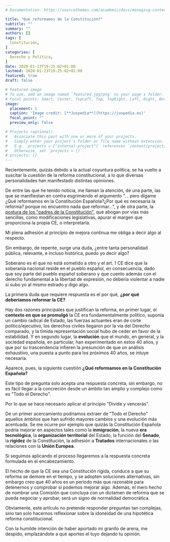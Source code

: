 ```yaml
---
# Documentation: https://sourcethemes.com/academic/docs/managing-content/

title: "Qué reformamos de la Constitución?"
subtitle: ""
summary: ""
authors: []
tags: [
  Constitución,
]
categories: [
  Derecho y Política,
]
date: 2020-01-23T19:25:02+01:00
lastmod: 2020-01-23T19:25:02+01:00
featured: true
draft: false

# Featured image
# To use, add an image named `featured.jpg/png` to your page's folder.
# Focal points: Smart, Center, TopLeft, Top, TopRight, Left, Right, BottomLeft, Bottom, BottomRight.
image:
  placement: 1
  caption: 'Image credit: [**Juspedia**](https://juspedia.es)'
  focal_point: ""
  preview_only: false

# Projects (optional).
#   Associate this post with one or more of your projects.
#   Simply enter your project's folder or file name without extension.
#   E.g. `projects = ["internal-project"]` references `content/project/deep-learning/index.md`.
#   Otherwise, set `projects = []`.
# projects: []
---
```


Recientemente, quizás debido a la actual coyuntura política, se ha vuelto a suscitar la cuestión de la reforma constitucional, a lo que diversas personalidades han manifestado distintas opiniones.

De entre las que he tenido noticia, me llaman la atención, de una parte, las que se manifiestan en contra esgrimiendo el argumento "... pero dígame ¿Qué reformamos en la Constitución Española?¿Por qué es necesaria la reforma? porque no encuentro nada que reformar...", y de otra parte, la [postura de los "padres de la Constitución"](https://www.elconfidencial.com/espana/2018-01-11/padres-constitucion-pinchan-reforma-psoe-congreso-comision-territorial_1504389/), que abogan por vías más sencillas, como modificaciones legislativas, apurar el margen que proporciona la propia CE, o interpretarla.

Mi plena adhesión al principio de mejora continua me obliga a decir algo al respecto.

Sin embargo, de repente, surge una duda, ¿entre tanta personalidad pública, relevante, e incluso histórica, puedo yo decir algo?

Soberano es el que no está sometido a otro y el art. 1 CE dice que la soberanía nacional reside en el pueblo español, en consecuencia, dado que soy parte del pueblo español soberano y que cuento además con el derecho fundamental a la libertad de expresión, no debería violentar a nadie si subo yo al mismo estrado y digo algo.

La primera duda que requiere respuesta es el por qué, **¿por qué deberíamos reformar la CE?**

Hay dos razones principales que justifican la reforma, en primer lugar, el **contexto en que se promulgó** la CE era fundamentalmente político, suponía un cambio radical de Estado, las fuerzas actuantes eran de corte político/ejecutivo, los derechos civiles llegaron por la vía del Derecho comparado, y la tímida representación social hubo de ceder en favor de la estabilidad. Y en segundo lugar, la **evolución** que el mundo, en general, y la sociedad española, en particular, han experimentado en estos 40 años, y que por su trascendencia infieren la presunción de que un análisis exhaustivo, una puesta a punto para los próximos 40 años, se intuye necesaria.

Aparece, pues, la siguiente cuestión **¿Qué reformamos en la Constitución Española?**

Este tipo de pregunta solo acepta una respuesta concreta, sin embargo, no es fácil llegar a la concreción desde un ámbito tan amplio y complejo como es "Todo el Derecho".

Por lo que se hace necesario aplicar el principio "Divide y vencerás".

De un primer acercamiento podríamos extraer de "Todo el Derecho" aquellos ámbitos que han sufrido mayores cambios y una evolución más acentuada. Se me ocurre por ejemplo que quizás la Constitución Española podría mejorar en aspectos tales como la **inmigración**, la nueva **era tecnológica**, la **organización territorial** del Estado, la función del **Senado**, la **rigidez** de la Constitución, la adhesión a **Tratados** internacionales o las relaciones con la **Unión Europea**.

Si seguimos aplicando el proceso llegaremos a la respuesta concreta formulada en el encabezamiento.

El hecho de que la CE sea una Constitución rígida, conduce a que su reforma se demore en el tiempo, y se adopten soluciones alternativas, sin embargo creo que 40 años es un periodo más que razonable para detenernos y comprobar si podemos mejorar algo. Además, el mero hecho de nombrar una Comisión que concluya con un dictamen de reforma que se pueda negociar y aprobar, será un signo de normalidad democrática.

Obviamente, este artículo no pretende responder preguntas tan complejas, sino tan solo hacernos reflexionar sobre la idoneidad de una hipotética reforma constitucional.

Con la humilde intención de haber aportado mi granito de arena, me despido, emplazándote a que aportes el tuyo dejando tu opinión.
